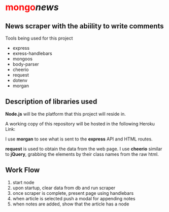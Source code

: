 <h1><font color="red">mongo</font><i>news</i></h1>

<h2>News scraper with the abiility to write comments</h2>

<p>Tools being used for this project</p>
<ul>
    <li>express</li>
    <li>exress-handlebars</li>
    <li>mongoos</li>
    <li>body-parser</li>
    <li>cheerio</li>
    <li>request</li>
    <li>dotenv</li>
    <li>morgan</li>
</ul>

<h2>Description of libraries used</h2>
<p><strong>Node.js</strong> will be the platform that this project will reside in.
</p>
<p>A working copy of this repository will be hosted in the following Heroku Link:</p>
<p>I use <strong>morgan</strong> to see what is sent to the <strong>express</strong> API and HTML routes.</p>
<p><strong>request</strong> is used to obtain the data from the web page. I use <strong>cheerio</strong> similar to <strong>jQuery</strong>, grabbing the elements by their class names from the raw html.</p>
<break>
<h2>Work Flow</h2>
<ol>
<li>start node</li>
<li>upon startup, clear data from db and run scraper</li>
<li>once scraper is complete, present page using handlebars</li>
<li>when article is selected push a modal for appending notes</li>
<li>when notes are added, show that the article has a node</li>
</ol>